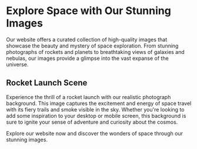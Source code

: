 <!--font:Poppins-->

# Explore Space with Our Stunning Images

Our website offers a curated collection of high-quality images that showcase the beauty and mystery of space exploration. From stunning photographs of rockets and planets to breathtaking views of galaxies and nebulas, our images provide a glimpse into the vast expanse of the universe.

## Rocket Launch Scene

Experience the thrill of a rocket launch with our realistic photograph background. This image captures the excitement and energy of space travel with its fiery trails and smoke visible in the sky. Whether you're looking to add some inspiration to your desktop or mobile screen, this background is sure to ignite your sense of adventure and curiosity about the cosmos.

Explore our website now and discover the wonders of space through our stunning images.

<!--

Write me markdown content of website with wallpaper:

"A realistic photograph of a rocket launch, with fiery trails and smoke visible in the sky."

The header of the page should not be copy of the text but rather a real content of the website which is using this wallpaper.


---


# Space Exploration Wallpapers

Looking for stunning wallpapers that showcase the beauty and wonder of space exploration? Look no further than our collection of high-quality images, featuring breathtaking photographs of rockets, planets, galaxies, and more.

## Rocket Launch Wallpaper

Experience the thrill of a rocket launch with our realistic photograph wallpaper. Featuring fiery trails and smoke visible in the sky, this image captures the excitement and energy of space travel. Perfect for desktop backgrounds or mobile screens, this wallpaper is sure to inspire your sense of adventure and curiosity about the universe.

Download now and start exploring the cosmos from the comfort of your own device!


---


Heading should not include word "wallpaper". The website should not be about the wallpaper itself, wallpaper is just a related background, rewrite whole content.


---


# Explore the Beauty of Space with Our Stunning Collection of Images

Step into the wonder and awe of space exploration with our curated collection of high-quality images. Featuring breathtaking photographs of rockets, planets, galaxies, and more, our website offers a glimpse into the vast expanse of the universe.

## Rocket Launch Background

Experience the thrill of a rocket launch with our realistic photograph background. With fiery trails and smoke visible in the sky, this image captures the excitement and energy of space travel. Whether you're looking to spruce up your desktop or add some inspiration to your mobile screen, this background is sure to ignite your sense of adventure and curiosity about the cosmos.

Explore our website now and discover the beauty and mystery of space through our stunning images.


---


Heading is too long, rewrite whole content.


---


# Discover the Wonders of Space with Our Stunning Images

Our website offers a curated collection of high-quality images that showcase the beauty and mystery of space exploration. From stunning photographs of rockets and planets to breathtaking views of galaxies and nebulas, our images provide a glimpse into the vast expanse of the universe.

## Rocket Launch Scene

Experience the thrill of a rocket launch with our realistic photograph background. This image captures the excitement and energy of space travel with its fiery trails and smoke visible in the sky. Whether you're looking to add some inspiration to your desktop or mobile screen, this background is sure to ignite your sense of adventure and curiosity about the cosmos.

Explore our website now and discover the wonders of space through our stunning images.


---


Heading is too long, rewrite whole content.


---


# Explore Space with Our Stunning Images

Our website offers a curated collection of high-quality images that showcase the beauty and mystery of space exploration. From stunning photographs of rockets and planets to breathtaking views of galaxies and nebulas, our images provide a glimpse into the vast expanse of the universe.

## Rocket Launch Scene

Experience the thrill of a rocket launch with our realistic photograph background. This image captures the excitement and energy of space travel with its fiery trails and smoke visible in the sky. Whether you're looking to add some inspiration to your desktop or mobile screen, this background is sure to ignite your sense of adventure and curiosity about the cosmos.

Explore our website now and discover the wonders of space through our stunning images.


---


Write me a Google font which is best fitting for the website.

Pick from the list:
- IBM Plex Sans
- Roboto
- Orbitron
- Raleway
- Barlow Condensed
- Lato
- Montserrat
- Poppins
- Great Vibes
- Futura
- Playfair Display
- Open Sans
- Alegreya
- Dancing Script
- Inter
- Lobster
- Exo 2


Write just the font name nothing else.


---


Poppins

-->
